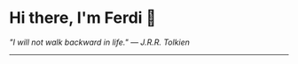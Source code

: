 <h1>Hi there, I'm Ferdi 👋</h1>

<p><em>
  "I will not walk backward in life." — J.R.R. Tolkien
</em></p>

---
